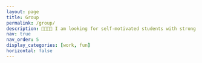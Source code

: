 ```yaml
---
layout: page
title: Group
permalink: /group/
description: 🚀💡🏳️‍🌈 I am looking for self-motivated students with strong mathematical and programming skills to work with me on Data Privacy, Cybersecurity, Machine Learning, and IoT projects. If you are interested, please email me your CV and indicate your goals.
nav: true
nav_order: 5
display_categories: [work, fun]
horizontal: false
---
```

